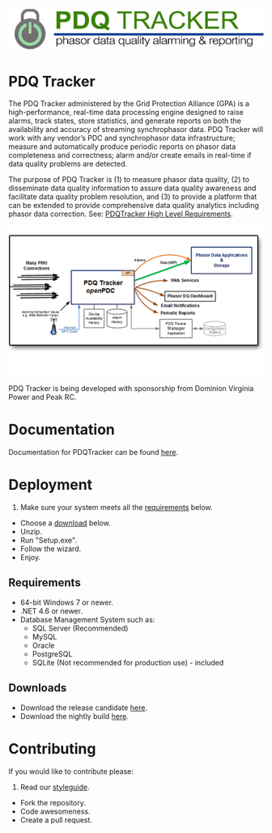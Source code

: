 ![PDQ Tracker](https://raw.githubusercontent.com/GridProtectionAlliance/pdqtracker/master/Readme%20files/Logo.png)

# PDQ Tracker

The PDQ Tracker administered by the Grid Protection Alliance (GPA) is a high-performance, real-time data processing engine designed to raise alarms, track states, store statistics, and generate reports on both the availability and accuracy of streaming synchrophasor data. PDQ Tracker will work with any vendor’s PDC and synchrophasor data infrastructure; measure and automatically produce periodic reports on phasor data completeness and correctness; alarm and/or create emails in real-time if data quality problems are detected.

The purpose of PDQ Tracker is (1) to measure phasor data quality, (2) to disseminate data quality information to assure data quality awareness and facilitate data quality problem resolution, and (3) to provide a platform that can be extended to provide comprehensive data quality analytics including phasor data correction. See: [PDQTracker High Level Requirements](http://www.gridprotectionalliance.org/docs/products/PDQTracker/highlevelrequirements.pdf).

![PDQTracker Overview](https://raw.githubusercontent.com/GridProtectionAlliance/pdqtracker/master/Readme%20files/Overview.png)

PDQ Tracker is being developed with sponsorship from Dominion Virginia Power and Peak RC.

# Documentation

Documentation for PDQTracker can be found [here](https://github.com/GridProtectionAlliance/pdqtracker/tree/master/Source/Documentation).

# Deployment

1. Make sure your system meets all the [requirements](#requirements) below.
* Choose a [download](#downloads) below.
* Unzip.
* Run "Setup.exe".
* Follow the wizard.
* Enjoy.

## Requirements

* 64-bit Windows 7 or newer.
* .NET 4.6 or newer.
* Database Management System such as:
  * SQL Server (Recommended)
  * MySQL
  * Oracle
  * PostgreSQL
  * SQLite (Not recommended for production use) - included

## Downloads

* Download the release candidate [here](https://github.com/GridProtectionAlliance/pdqtracker/releases).
* Download the nightly build [here](http://www.gridprotectionalliance.org/nightlybuilds/PDQTracker/Beta/PDQTracker.Installs.zip).

# Contributing
If you would like to contribute please:

1. Read our [styleguide](https://www.gridprotectionalliance.org/docs/GPA_Coding_Guidelines_2011_03.pdf).
* Fork the repository.
* Code awesomeness.
* Create a pull request.
